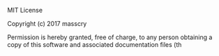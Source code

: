 MIT License

Copyright (c) 2017 masscry

Permission is hereby granted, free of charge, to any person obtaining a copy
of this software and associated documentation files (th
